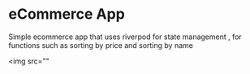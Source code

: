 
#  eCommerce App 

Simple ecommerce app that uses riverpod for state management , for functions such as sorting by price and sorting by name

<img src=""

